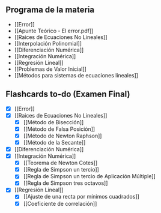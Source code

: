 ## Programa de la materia
- [[Error]]
- [[Apunte Teórico - El error.pdf]]
- [[Raices de Ecuaciones No Lineales]]
- [[Interpolación Polinomial]]
- [[Diferenciación Numérica]]
- [[Integración Numérica]]
- [[Regresión Lineal]]
- [[Problemas de Valor Inicial]]
- [[Métodos para sistemas de ecuaciones lineales]]


## Flashcards to-do (Examen Final)
- [x] [[Error]]
- [x] [[Raices de Ecuaciones No Lineales]]
	- [x] [[Método de Bisección]]
	- [x] [[Método de Falsa Posición]]
	- [x] [[Método de Newton Raphson]]
	- [x] [[Método de la Secante]]
- [x] [[Diferenciación Numérica]]
- [x] [[Integración Numérica]]
	- [x] [[Teorema de Newton Cotes]]
	- [x] [[Regla de Simpson un tercio]]
	- [x] [[Regla de Simpson un tercio de Aplicación Múltiple]]
	- [x] [[Regla de Simpson tres octavos]]
- [x] [[Regresión Lineal]]
	- [x] [[Ajuste de una recta por mínimos cuadrados]]
	- [x] [[Coeficiente de correlación]]
